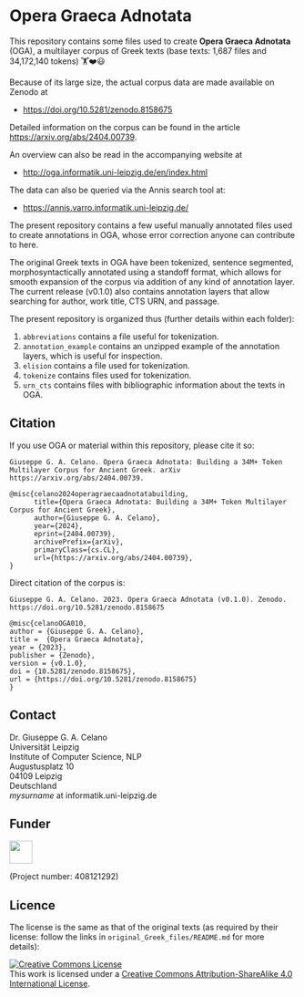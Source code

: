 # Opera Graeca Adnotata

This repository contains some files used to create 
**Opera Graeca Adnotata** (OGA), a multilayer corpus
of Greek texts (base texts: 1,687 files and 34,172,140 tokens) 🏋️‍❤️😃

Because of its large size,
the actual corpus data are made available on Zenodo at

* https://doi.org/10.5281/zenodo.8158675

Detailed information on the corpus can be found 
in the article https://arxiv.org/abs/2404.00739.

An overview can also be read in the accompanying website at

* http://oga.informatik.uni-leipzig.de/en/index.html

The data can also be queried via the Annis search tool at:

* https://annis.varro.informatik.uni-leipzig.de/

The present repository contains a few
useful manually annotated files used to create annotations in OGA, 
whose error correction anyone can contribute to here. 

The original Greek texts in OGA
have been tokenized, sentence segmented, morphosyntactically annotated
using a standoff format, which allows for smooth
expansion of the corpus via addition of any kind of annotation layer. 
The current release (v0.1.0) also contains annotation layers that allow searching for
author, work title, CTS URN, and passage.

The present repository is organized thus (further details within each folder):
1. `abbreviations` contains a file useful for tokenization.
2. `annotation_example` contains an unzipped example of the
annotation layers, which is useful for inspection.
3. `elision` contains a file used for tokenization.
4. `tokenize` contains files used for tokenization.
5. `urn_cts` contains files with bibliographic information
about the texts in OGA.

## Citation

If you use OGA or material within this repository, please cite it so:

```
Giuseppe G. A. Celano. Opera Graeca Adnotata: Building a 34M+ Token Multilayer Corpus for Ancient Greek. arXiv https://arxiv.org/abs/2404.00739.
```

```
@misc{celano2024operagraecaadnotatabuilding,
      title={Opera Graeca Adnotata: Building a 34M+ Token Multilayer Corpus for Ancient Greek}, 
      author={Giuseppe G. A. Celano},
      year={2024},
      eprint={2404.00739},
      archivePrefix={arXiv},
      primaryClass={cs.CL},
      url={https://arxiv.org/abs/2404.00739}, 
}
```
Direct citation of the corpus is: 

```
Giuseppe G. A. Celano. 2023. Opera Graeca Adnotata (v0.1.0). Zenodo.
https://doi.org/10.5281/zenodo.8158675
```
```
@misc{celanoOGA010,
author = {Giuseppe G. A. Celano},
title =  {Opera Graeca Adnotata},
year = {2023},
publisher = {Zenodo},
version = {v0.1.0},
doi = {10.5281/zenodo.8158675},
url = {https://doi.org/10.5281/zenodo.8158675}
}
```
## Contact
Dr. Giuseppe G. A. Celano<br/>
Universität Leipzig<br/>
Institute of Computer Science, NLP<br/>
Augustusplatz 10<br/>
04109 Leipzig<br/>
Deutschland<br/>
*mysurname* at informatik.uni-leipzig.de<br/>

## Funder

<a href="http://www.dfg.de/index.jsp" target="_blank">
<img src="https://upload.wikimedia.org/wikipedia/commons/8/86/DFG-logo-blau.svg" 
width="" height="40" alt=""/>
</a>

(Project number: 408121292)

## Licence

The license is the same as that of the original texts (as required by
their license: follow the links in `original_Greek_files/README.md`
for more details):

<a rel="license" href="http://creativecommons.org/licenses/by-sa/4.0/">
<img alt="Creative Commons License" style="border-width:0" 
src="https://i.creativecommons.org/l/by-sa/4.0/88x31.png" /></a><br/>
This work is licensed under a <a rel="license" 
href="http://creativecommons.org/licenses/by-sa/4.0/">
Creative Commons Attribution-ShareAlike 4.0 International License</a>.
